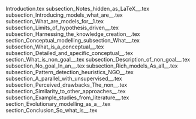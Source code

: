 Introduction.tex
subsection_Notes_hidden_as_LaTeX__.tex
subsection_Introducing_models_what_are__.tex
subsection_What_are_models_for__1.tex
subsection_Limits_of_hypothesis_driven__.tex
subsection_Harnessing_the_knowledge_creation__.tex
section_Conceptual_modelling_subsection_What__.tex
subsection_What_is_a_conceptual__.tex
subsection_Detailed_and_specific_conceptual__.tex
section_What_is_non_goal__.tex
subsection_Description_of_non_goal__.tex
subsection_No_goal_In_an__.tex
subsection_Rich_models_As_all__.tex
subsection_Pattern_detection_heuristics_NGO__.tex
subsection_A_parallel_with_unsupervised__.tex
subsection_Perceived_drawbacks_The_non__.tex
subsection_Similarity_to_other_approaches__.tex
subsection_Example_studies_from_literature__.tex
section_Evolutionary_modelling_as_a__.tex
section_Conclusion_So_what_is__.tex
